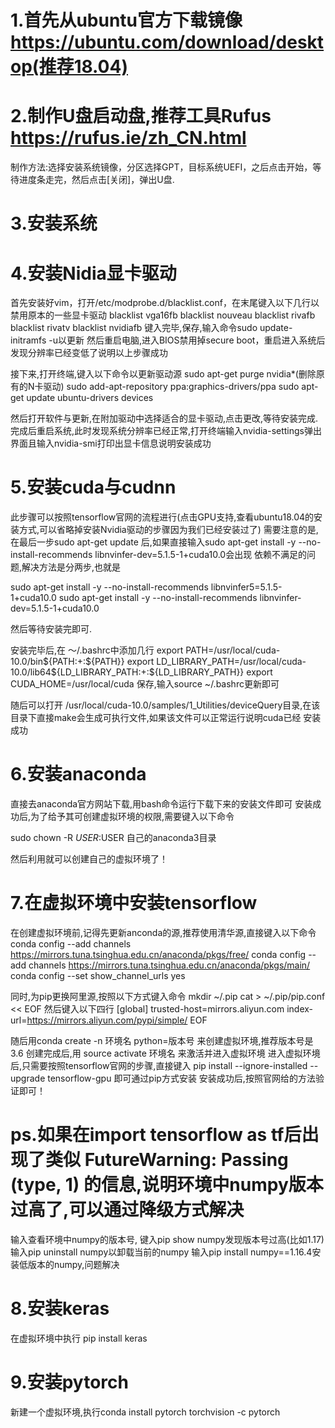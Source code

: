 # 1.首先从ubuntu官方下载镜像     https://ubuntu.com/download/desktop(推荐18.04)

# 2.制作U盘启动盘,推荐工具Rufus  https://rufus.ie/zh_CN.html

  制作方法:选择安装系统镜像，分区选择GPT，目标系统UEFI，之后点击开始，等待进度条走完，然后点击[关闭]，弹出U盘.

# 3.安装系统

# 4.安装Nidia显卡驱动

  首先安装好vim，打开/etc/modprobe.d/blacklist.conf，在末尾键入以下几行以禁用原本的一些显卡驱动
  blacklist vga16fb
  blacklist nouveau
  blacklist rivafb
  blacklist rivatv
  blacklist nvidiafb
  键入完毕,保存,输入命令sudo update-initramfs -u以更新
  然后重启电脑,进入BIOS禁用掉secure boot，重启进入系统后发现分辨率已经变低了说明以上步骤成功
  
  接下来,打开终端,键入以下命令以更新驱动源
  sudo apt-get purge nvidia*(删除原有的N卡驱动)
  sudo add-apt-repository ppa:graphics-drivers/ppa
  sudo apt-get update
  ubuntu-drivers devices
  
  然后打开软件与更新,在附加驱动中选择适合的显卡驱动,点击更改,等待安装完成.
  完成后重启系统,此时发现系统分辨率已经正常,打开终端输入nvidia-settings弹出界面且输入nvidia-smi打印出显卡信息说明安装成功

# 5.安装cuda与cudnn

  此步骤可以按照tensorflow官网的流程进行(点击GPU支持,查看ubuntu18.04的安装方式,可以省略掉安装Nvidia驱动的步骤因为我们已经安装过了)
  需要注意的是,在最后一步sudo apt-get update 后,如果直接输入sudo apt-get install -y --no-install-recommends libnvinfer-dev=5.1.5-1+cuda10.0会出现
  依赖不满足的问题,解决方法是分两步,也就是
  
  sudo apt-get install -y --no-install-recommends libnvinfer5=5.1.5-1+cuda10.0
  sudo apt-get install -y --no-install-recommends libnvinfer-dev=5.1.5-1+cuda10.0
   
  然后等待安装完即可.
  
  安装完毕后,在 ～/.bashrc中添加几行
  export PATH=/usr/local/cuda-10.0/bin${PATH:+:${PATH}}
  export LD_LIBRARY_PATH=/usr/local/cuda-10.0/lib64${LD_LIBRARY_PATH:+:${LD_LIBRARY_PATH}}
  export CUDA_HOME=/usr/local/cuda
  保存,输入source ~/.bashrc更新即可 
 
   
  随后可以打开 /usr/local/cuda-10.0/samples/1_Utilities/deviceQuery目录,在该目录下直接make会生成可执行文件,如果该文件可以正常运行说明cuda已经
  安装成功

# 6.安装anaconda

  直接去anaconda官方网站下载,用bash命令运行下载下来的安装文件即可
  安装成功后,为了给予其可创建虚拟环境的权限,需要键入以下命令
  
  sudo chown -R $USER:$USER 自己的anaconda3目录
  
  然后利用就可以创建自己的虚拟环境了！

# 7.在虚拟环境中安装tensorflow

  在创建虚拟环境前,记得先更新anconda的源,推荐使用清华源,直接键入以下命令
  conda config --add channels https://mirrors.tuna.tsinghua.edu.cn/anaconda/pkgs/free/
  conda config --add channels https://mirrors.tuna.tsinghua.edu.cn/anaconda/pkgs/main/
  conda config --set show_channel_urls yes
  
  同时,为pip更换阿里源,按照以下方式键入命令
  mkdir ~/.pip
  cat > ~/.pip/pip.conf << EOF
  然后键入以下四行
  [global]
  trusted-host=mirrors.aliyun.com
  index-url=https://mirrors.aliyun.com/pypi/simple/
  EOF
  
  随后用conda create -n 环境名 python=版本号 来创建虚拟环境,推荐版本号是3.6
  创建完成后,用 source activate 环境名 来激活并进入虚拟环境
  进入虚拟环境后,只需要按照tensorflow官网的步骤,直接键入 pip install --ignore-installed --upgrade tensorflow-gpu 即可通过pip方式安装
  安装成功后,按照官网给的方法验证即可！


# ps.如果在import tensorflow as tf后出现了类似 FutureWarning: Passing (type, 1) 的信息,说明环境中numpy版本过高了,可以通过降级方式解决
  
  输入查看环境中numpy的版本号, 键入pip show numpy发现版本号过高(比如1.17)
  输入pip uninstall numpy以卸载当前的numpy
  输入pip install numpy==1.16.4安装低版本的numpy,问题解决
  
# 8.安装keras
  在虚拟环境中执行 pip install keras
  
# 9.安装pytorch
  新建一个虚拟环境,执行conda install pytorch torchvision -c pytorch
 
  
  
  
  




  

  
